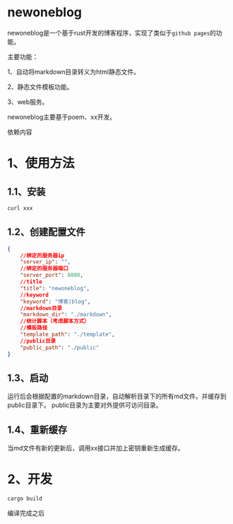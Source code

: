 # newoneblog
newoneblog是一个基于rust开发的博客程序，实现了类似于`github pages`的功能。

主要功能：

1、自动将markdown目录转义为html静态文件。

2、静态文件模板功能。

3、web服务。

newoneblog主要基于poem、xx开发。

依赖内容

# 1、使用方法
## 1.1、安装
``` sh
curl xxx
```
## 1.2、创建配置文件
``` json
{
    //绑定的服务器ip
    "server_ip": "",
    //绑定的服务器端口
    "server_port": 8080,
    //title
    "title": "newoneblog",
    //keyword
    "keyword": "博客|blog",
    //markdown目录
    "markdown_dir": "./markdown",
    //统计脚本（考虑脚本方式）
    //模板路径
    "template_path": "./template",
    //public目录
    "public_path": "./public"
}

```
## 1.3、启动

运行后会根据配置的markdown目录，自动解析目录下的所有md文件。并缓存到public目录下。
public目录为主要对外提供可访问目录。


## 1.4、重新缓存
当md文件有新的更新后，调用xx接口并加上密钥重新生成缓存。

# 2、开发
``` rust
cargo build
```
编译完成之后
